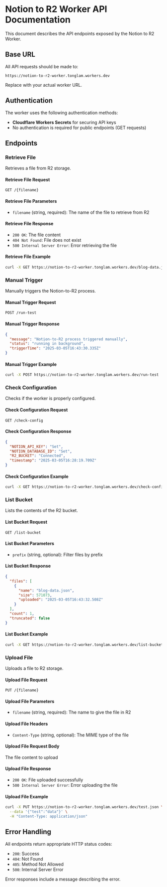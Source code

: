 # Notion to R2 Worker API Documentation

This document describes the API endpoints exposed by the Notion to R2 Worker.

## Base URL

All API requests should be made to:

```text
https://notion-to-r2-worker.tonglam.workers.dev
```

Replace with your actual worker URL.

## Authentication

The worker uses the following authentication methods:

- **Cloudflare Workers Secrets** for securing API keys
- No authentication is required for public endpoints (GET requests)

## Endpoints

### Retrieve File

Retrieves a file from R2 storage.

#### Retrieve File Request

```text
GET /{filename}
```

#### Retrieve File Parameters

- `filename` (string, required): The name of the file to retrieve from R2

#### Retrieve File Response

- `200 OK`: The file content
- `404 Not Found`: File does not exist
- `500 Internal Server Error`: Error retrieving the file

#### Retrieve File Example

```bash
curl -X GET https://notion-to-r2-worker.tonglam.workers.dev/blog-data.json
```

### Manual Trigger

Manually triggers the Notion-to-R2 process.

#### Manual Trigger Request

```text
POST /run-test
```

#### Manual Trigger Response

```json
{
  "message": "Notion-to-R2 process triggered manually",
  "status": "running in background",
  "triggerTime": "2025-03-05T16:43:30.335Z"
}
```

#### Manual Trigger Example

```bash
curl -X POST https://notion-to-r2-worker.tonglam.workers.dev/run-test
```

### Check Configuration

Checks if the worker is properly configured.

#### Check Configuration Request

```text
GET /check-config
```

#### Check Configuration Response

```json
{
  "NOTION_API_KEY": "Set",
  "NOTION_DATABASE_ID": "Set",
  "R2_BUCKET": "Connected",
  "timestamp": "2025-03-05T16:28:19.709Z"
}
```

#### Check Configuration Example

```bash
curl -X GET https://notion-to-r2-worker.tonglam.workers.dev/check-config
```

### List Bucket

Lists the contents of the R2 bucket.

#### List Bucket Request

```text
GET /list-bucket
```

#### List Bucket Parameters

- `prefix` (string, optional): Filter files by prefix

#### List Bucket Response

```json
{
  "files": [
    {
      "name": "blog-data.json",
      "size": 571073,
      "uploaded": "2025-03-05T16:43:32.508Z"
    }
  ],
  "count": 1,
  "truncated": false
}
```

#### List Bucket Example

```bash
curl -X GET https://notion-to-r2-worker.tonglam.workers.dev/list-bucket
```

### Upload File

Uploads a file to R2 storage.

#### Upload File Request

```text
PUT /{filename}
```

#### Upload File Parameters

- `filename` (string, required): The name to give the file in R2

#### Upload File Headers

- `Content-Type` (string, optional): The MIME type of the file

#### Upload File Request Body

The file content to upload

#### Upload File Response

- `200 OK`: File uploaded successfully
- `500 Internal Server Error`: Error uploading the file

#### Upload File Example

```bash
curl -X PUT https://notion-to-r2-worker.tonglam.workers.dev/test.json \
  --data '{"test":"data"}' \
  -H "Content-Type: application/json"
```

## Error Handling

All endpoints return appropriate HTTP status codes:

- `200`: Success
- `404`: Not Found
- `405`: Method Not Allowed
- `500`: Internal Server Error

Error responses include a message describing the error.
